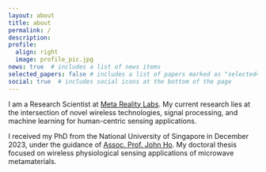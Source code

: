 ```yaml
---
layout: about
title: about
permalink: /
description:
profile:
  align: right
  image: profile_pic.jpg
news: true  # includes a list of news items
selected_papers: false # includes a list of papers marked as "selected={true}"
social: true  # includes social icons at the bottom of the page
---
```


I am a Research Scientist at [Meta Reality Labs](https://about.meta.com/realitylabs/). My current research lies at the intersection of novel wireless technologies, signal processing, and machine learning for human-centric sensing applications.

I received my PhD from the National University of Singapore in December 2023, under the guidance of [Assoc. Prof. John Ho](https://scholar.google.com.sg/citations?user=Uw83cL4AAAAJ&hl=en). My doctoral thesis focused on wireless physiological sensing applications of microwave metamaterials.
